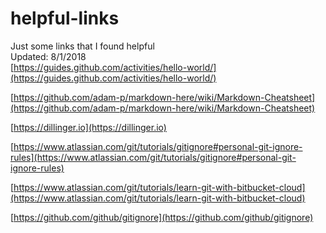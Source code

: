 # helpful-links
Just some links that I found helpful   
Updated: 8/1/2018   
[https://guides.github.com/activities/hello-world/](https://guides.github.com/activities/hello-world/)  

[https://github.com/adam-p/markdown-here/wiki/Markdown-Cheatsheet](https://github.com/adam-p/markdown-here/wiki/Markdown-Cheatsheet)  

[https://dillinger.io](https://dillinger.io)  

[https://www.atlassian.com/git/tutorials/gitignore#personal-git-ignore-rules](https://www.atlassian.com/git/tutorials/gitignore#personal-git-ignore-rules)  

[https://www.atlassian.com/git/tutorials/learn-git-with-bitbucket-cloud](https://www.atlassian.com/git/tutorials/learn-git-with-bitbucket-cloud)  

[https://github.com/github/gitignore](https://github.com/github/gitignore)   
